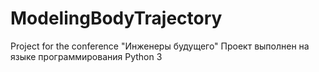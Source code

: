 # ModelingBodyTrajectory
Project for the conference "Инженеры будущего"
Проект выполнен на языке программирования Python 3
